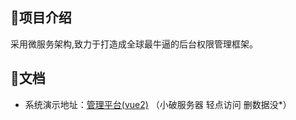 ##  🍈项目介绍

  采用微服务架构,致力于打造成全球最牛逼的后台权限管理框架。



## 🍒文档

- 系统演示地址：[管理平台(vue2)](http://fxzcloud.cloud) （小破服务器 轻点访问 删数据没*）